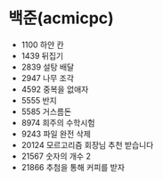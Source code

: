 # 백준(acmicpc)
- 1100 하얀 칸  
- 1439 뒤집기  
- 2839 설탕 배달  
- 2947 나무 조각  
- 4592 중복을 없애자  
- 5555 반지  
- 5585 거스름돈  
- 8974 희주의 수학시험  
- 9243 파일 완전 삭제  
- 20124 모르고리즘 회장님 추천 받습니다  
- 21567 숫자의 개수 2  
- 21866 추첨을 통해 커피를 받자
